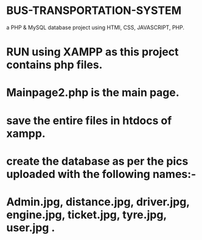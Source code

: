 # BUS-TRANSPORTATION-SYSTEM
a PHP & MySQL database project 
using HTMl, CSS, JAVASCRIPT, PHP.
# RUN using XAMPP as this project contains php files.
# Mainpage2.php is the main page. 
# save the entire files in htdocs of xampp.
# create the database as per the pics uploaded with the following names:-
# Admin.jpg, distance.jpg, driver.jpg, engine.jpg, ticket.jpg, tyre.jpg, user.jpg .
